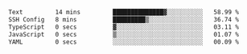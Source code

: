 <!--START_SECTION:waka-->

```txt
Text         14 mins         ██████████████▓░░░░░░░░░░   58.99 %
SSH Config   8 mins          █████████▒░░░░░░░░░░░░░░░   36.74 %
TypeScript   0 secs          ▓░░░░░░░░░░░░░░░░░░░░░░░░   03.11 %
JavaScript   0 secs          ▒░░░░░░░░░░░░░░░░░░░░░░░░   01.07 %
YAML         0 secs          ░░░░░░░░░░░░░░░░░░░░░░░░░   00.09 %
```

<!--END_SECTION:waka-->

